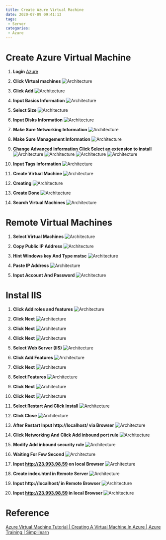```yaml
---
title: Create Azure Virtual Machine
date: 2020-07-09 09:41:13
tags: 
 - Server
categories: 
 - Azure
---
```


# Create Azure Virtual Machine

1. **Login** [Azure](https://portal.azure.com/)

2. **Click Virtual machines**
![Architecture](1.png)

3. **Click Add**
![Architecture](2.png)

4. **Input Basics Information**
![Architecture](3.png)

5. **Select Size**
![Architecture](4.png)

6. **Input Disks Information**
![Architecture](5.png)

7. **Make Sure Networking Information**
![Architecture](6.png)

8. **Make Sure Management Information**
![Architecture](7.png)

9. **Change Advanced Information**
**Click Select an extension to install**
![Architecture](8.png)
![Architecture](9.png)
![Architecture](10.png)
![Architecture](11.png)

10. **Input Tags Information**
![Architecture](12.png)

11. **Create Virtual Machine**
![Architecture](13.png)

12. **Creating**
![Architecture](14.png)

13. **Create Done**
![Architecture](15.png)

14. **Search Virtual Machines**
![Architecture](16.png)

# Remote Virtual Machines
1. **Select Virtual Machines**
![Architecture](17.png)

2. **Copy Public IP Address**
![Architecture](18.png)

3. **Hint Windows key And Type mstsc**
![Architecture](19.png)

4. **Paste IP Address**
![Architecture](20.png)

5. **Input Account And Password**
![Architecture](21.png)

# Instal IIS
1. **Click Add roles and features**
![Architecture](22.png)

2. **Click Next**
![Architecture](23.png)

3. **Click Next**
![Architecture](24.png)

4. **Click Next**
![Architecture](25.png)

5. **Select Web Server (IIS)**
![Architecture](26.png)

6. **Click Add Features**
![Architecture](27.png)

7. **Click Next**
![Architecture](28.png)

8. **Select Features**
![Architecture](29.png)

9. **Click Next**
![Architecture](30.png)

10. **Click Next**
![Architecture](31.png)

11. **Select Restart And Click Install**
![Architecture](32.png)

12. **Click Close**
![Architecture](33.png)

13. **After Restart Input http://localhost/ via Browser**
![Architecture](34.png)

14. **Click Networking And Click Add inbound port rule**
![Architecture](35.png)

15. **Modify Add inbound security rule**
![Architecture](36.png)

16. **Waiting For Few Second**
![Architecture](37.png)

17. **Input http://23.993.98.59 on local Browser**
![Architecture](38.png)

18. **Create index.html in Remote Server**
![Architecture](39.png)

19. **Input http://localhost/ in Remote Browser**
![Architecture](40.png)

20. **Input http://23.993.98.59 in local Browser**
![Architecture](41.png)

# Reference
[Azure Virtual Machine Tutorial | Creating A Virtual Machine In Azure | Azure Training | Simplilearn](https://www.youtube.com/watch?v=QOv_-xBXkpo)